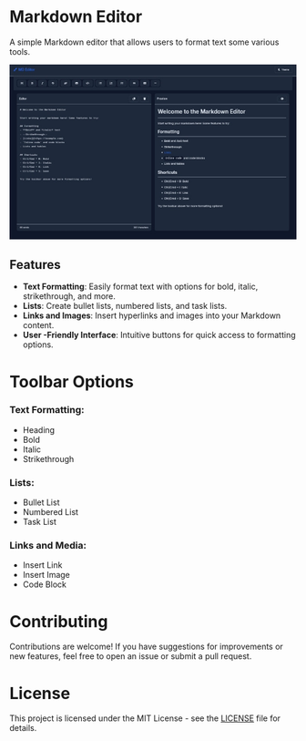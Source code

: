 # Markdown Editor

A simple Markdown editor that allows users to format text some various tools.

![Screenshot](IMG_20241116_091254.jpg)

## Features

- **Text Formatting**: Easily format text with options for bold, italic, strikethrough, and more.
- **Lists**: Create bullet lists, numbered lists, and task lists.
- **Links and Images**: Insert hyperlinks and images into your Markdown content.
- **User -Friendly Interface**: Intuitive buttons for quick access to formatting options.

# Toolbar Options
### Text Formatting:

- Heading
- Bold
- Italic
- Strikethrough

### Lists:

- Bullet List
- Numbered List
- Task List

### Links and Media:

- Insert Link
- Insert Image
- Code Block

# Contributing
Contributions are welcome! If you have suggestions for improvements or new features, feel free to open an issue or submit a pull request.

# License
This project is licensed under the MIT License - see the [LICENSE](LICENSE) file for details.
